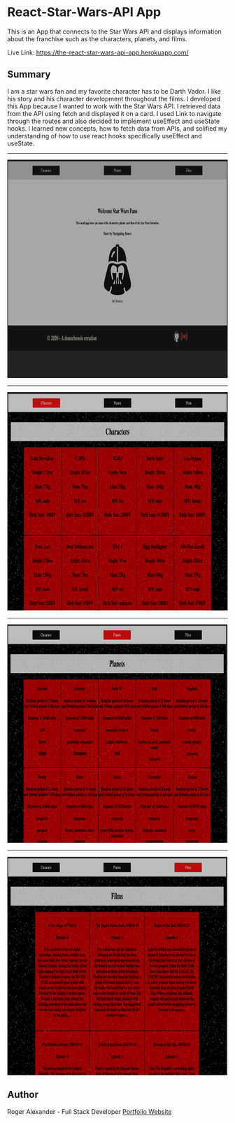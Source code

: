 
# React-Star-Wars-API App

This is an App that connects to the Star Wars API and displays information about the franchise such as the characters, planets, and films.

Live Link: https://the-react-star-wars-api-app.herokuapp.com/

<h2>Summary</h2>
I am a star wars fan and my favorite character has to be Darth Vador. I like his story and his character development throughout the films. I developed this App because I wanted to work with the Star Wars API. I retrieved data from the API using fetch and displayed it on a card. I used Link to navigate through the routes and also decided to implement useEffect and useState hooks. I learned new concepts, how to fetch data from APIs, and solified my understanding of how to use react hooks specifically useEffect and useState.
<hr />
<img src="src/media/img1.png" width="700" height="500">
<hr />
<img src="src/media/img2.png" width="700" height="500">
<hr />
<img src="src/media/img3.png" width="700" height="500">
<hr />
<img src="src/media/img4.png" width="700" height="500">


<h2>Author</h2>

Roger Alexander - Full Stack Developer <a href="http://www.douschesois.com">Portfolio Website</a>
